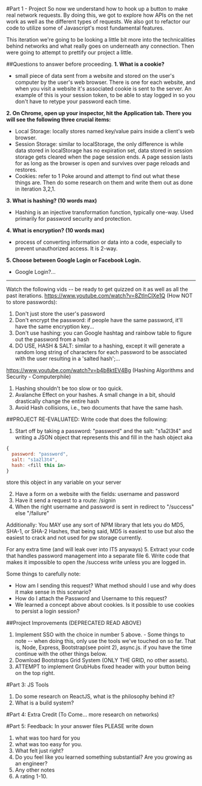#Part 1 - Project
So now we understand how to hook up a button to make real network requests. By doing this, we got to explore how APIs on the net work as well as the different types of requests. 
We also got to refactor our code to utilize some of Javascript's most fundamental features.

This iteration we're going to be looking a little bit more into the technicalities behind networks and what really goes on underneath any connection. Then were going to attempt to prettify our project a little.

##Questions to answer before proceeding.
__1. What is a cookie?__
  * small piece of data sent from a website and stored on the user's computer by the user's web browser. There is one for each website, and when you visit a website it's associated cookie is sent to the server. An example of this is your session token, to be able to stay logged in so you don't have to retype your password each time.
   
__2. On Chrome, open up your inspector, hit the Application tab. There you will see the following three crucial items:__
  * Local Storage: locally stores named key/value pairs inside a client's web browser.
  * Session Storage: similar to localStorage, the only difference is while data stored in localStorage has no expiration set, data stored in session storage gets cleared when the page session ends. A page session lasts for as long as the browser is open and survives over page reloads and restores.
  * Cookies: refer to 1
  Poke around and attempt to find out what these things are. Then do some research on them and write them out as done in iteration 3,2,1.
    
__3. What is hashing? (10 words max)__
 * Hashing is an injective transformation function, typically one-way. Used primarily for password security and protection.
   
__4. What is encryption? (10 words max)__
 * process of converting information or data into a code, especially to prevent unauthorized access. It is 2-way.
   
__5. Choose between Google Login or Facebook Login.__
 * Google Login?...
 

------------------------
Watch the following vids -- be ready to get quizzed on it as well as all the past iterations.
https://www.youtube.com/watch?v=8ZtInClXe1Q (How NOT to store passwords):
   1. Don't just store the user's password
   2. Don't encrypt the password: if people have the same password, it'll have the same encryption key...
   3. Don't use hashing: you can Google hashtag and rainbow table to figure out the password from a hash
   4. DO USE, HASH & SALT: similar to a hashing, except it will generate a random long string of characters for each password to be associated with the user resulting in a 'salted hash';...
      
https://www.youtube.com/watch?v=b4b8ktEV4Bg (Hashing Algorithms and Security - Computerphile)
   1. Hashing shouldn't be too slow or too quick.
   2. Avalanche Effect on your hashes. A small change in a bit, should drastically change the entire hash
   3. Avoid Hash collisions, i.e., two documents that have the same hash.


##PROJECT RE-EVALUATED:
Write code that does the following:
1. Start off by taking a password: "password" and the salt: "s1a2l3t4" and writing a JSON object that represents this  and fill in the hash object aka 
```javascript
{
  password: "password",
  salt: "s1a2l3t4",
  hash: <fill this in>
}
```
store this object in any variable on your server

2. Have a form on a website with the fields: username and password
3. Have it send a request to a route: /signin
4. When the right username and password is sent in redirect to "/success" else "/failure"

Additionally: You MAY use any sort of NPM library that lets you do MD5, SHA-1, or SHA-2 Hashes, that being said, MD5 is easiest to use but also the easiest to crack and not used for pw storage currently.

For any extra time (and will leak over into IT5 anyways)
5. Extract your code that handles password management into a separate file
6. Write code that makes it impossible to open the /success write unless you are logged in.

Some things to carefully note:
* How am I sending this request? What method should I use and why does it make sense in this scenario?
* How do I attach the Password and Username to this request?
* We learned a concept above about cookies. Is it possible to use cookies to persist a login session?

##Project Improvements (DEPRECATED READ ABOVE)
1. Implement SSO with the choice in number 5 above.  - Some things to note -- when doing this, only use the tools we've touched on so far. That is, Node, Express, Bootstrap(see point 2), async.js.
if you have the time continue with the other things below.
2. Download Bootstraps Grid System (ONLY THE GRID, no other assets).
3. ATTEMPT to implement GrubHubs fixed header with your button being on the top right. 

#Part 3: JS Tools
1. Do some research on ReactJS, what is the philosophy behind it? 
2. What is a build system? 


#Part 4: Extra Credit (To Come... more research on networks)

#Part 5: Feedback:
In your answer files PLEASE write down 
1. what was too hard for you
2. what was too easy for you. 
3. What felt just right? 
4. Do you feel like you learned something substantial? Are you growing as an engineer? 
5. Any other notes
6. A rating 1-10.

